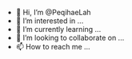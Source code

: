 - 👋 Hi, I’m @PeqihaeLah
- 👀 I’m interested in ...
- 🌱 I’m currently learning ...
- 💞️ I’m looking to collaborate on ...
- 📫 How to reach me ...

<!---
PeqihaeLah/PeqihaeLah is a ✨ special ✨ repository because its `README.md` (this file) appears on your GitHub profile.
You can click the Preview link to take a look at your changes.
--->
